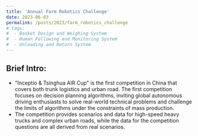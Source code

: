```yaml
---
title: 'Annual Farm Robotics Challenge'
date: 2023-06-03
permalink: /posts/2023/farm_robotics_challenge
# tags:
#  - Basket Design and Weighing System
#  - Human Following and Monitoring System
#  - Unloading and Return System
---
```


Brief Intro:
------
  * "Inceptio & Tsinghua AIR Cup" is the first competition in China that covers both trunk logistics and urban road. The first competition focuses on decision planning algorithms, inviting global autonomous driving enthusiasts to solve real-world technical problems and challenge the limits of algorithms under the constraints of mass production.
  * The competition provides scenarios and data for high-speed heavy trucks and complex urban roads, while the data for the competition questions are all derived from real scenarios.


